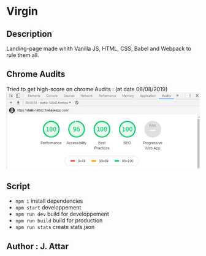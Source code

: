 # Virgin

## Description

Landing-page made whith Vanilla JS, HTML, CSS, Babel and Webpack to rule them all.

## Chrome Audits

Tried to get high-score on chrome Audits : (at date 08/08/2019)  
![chrome audits](/audit-perf.png)

## Script

- `npm i` install dependencies
- `npm start` developpement
- `npm run dev` build for developpement
- `npm run build` build for production
- `npm run stats` create stats.json

## Author : J. Attar
